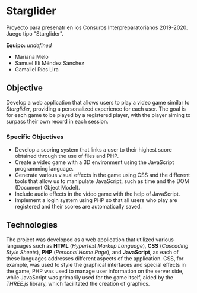 # Starglider

Proyecto para presenatr en los Consuros Interpreparatorianos 2019-2020. Juego tipo "Starglider".

**Equipo:** *undefined*
- Mariana Melo
- Samuel Elí Méndez Sánchez
- Gamaliel Ríos Lira

## Objective
Develop a web application that allows users to play a video game similar to _Starglider_, providing a personalized experience for each user. The goal is for each game to be played by a registered player, with the player aiming to surpass their own record in each session.

### Specific Objectives
- Develop a scoring system that links a user to their highest score obtained through the use of files and PHP.
- Create a video game with a 3D environment using the JavaScript programming language.
- Generate various visual effects in the game using CSS and the different tools that allow us to manipulate JavaScript, such as time and the DOM (Document Object Model).
- Include audio effects in the video game with the help of JavaScript.
- Implement a login system using PHP so that all users who play are registered and their scores are automatically saved.


## Technologies
The project was developed as a web application that utilized various languages such as **HTML** (_Hypertext Markup Language_), **CSS** (_Cascading Style Sheets_), **PHP** (_Personal Home Page_), and **JavaScript**, as each of these languages addresses different aspects of the application. CSS, for example, was used to style the graphical interfaces and special effects in the game, PHP was used to manage user information on the server side, while JavaScript was primarily used for the game itself, aided by the _THREE.js_ library, which facilitated the creation of graphics.

